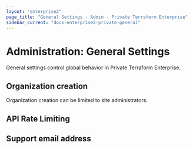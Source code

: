 ```yaml
---
layout: "enterprise2"
page_title: "General Settings - Admin - Private Terraform Enterprise"
sidebar_current: "docs-enterprise2-private-general"
---
```


# Administration: General Settings

General settings control global behavior in Private Terraform Enterprise.

## Organization creation

Organization creation can be limited to site administrators.

## API Rate Limiting

## Support email address
